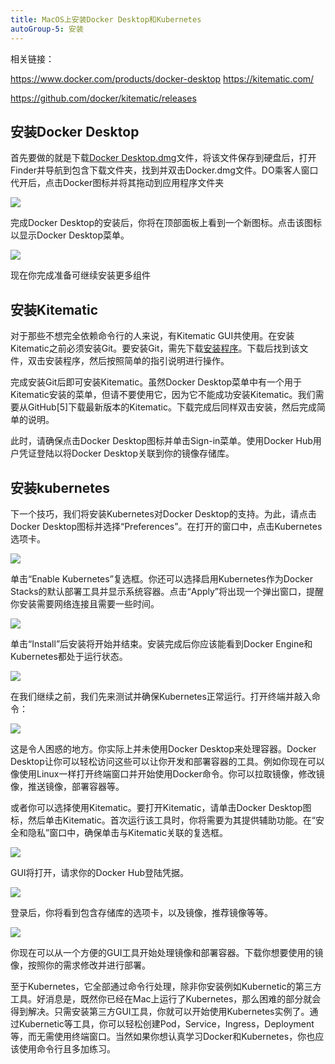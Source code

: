 ```yaml
---
title: MacOS上安装Docker Desktop和Kubernetes
autoGroup-5: 安装
---
```



相关链接：

https://www.docker.com/products/docker-desktop
https://kitematic.com/


https://github.com/docker/kitematic/releases

## 安装Docker Desktop

首先要做的就是下载[Docker Desktop.dmg](https://download.docker.com/mac/stable/Docker.dmg)文件，将该文件保存到硬盘后，打开Finder并导航到包含下载文件夹，找到并双击Docker.dmg文件。DO乘客人窗口代开后，点击Docker图标并将其拖动到应用程序文件夹

![](https://mmbiz.qpic.cn/mmbiz_jpg/A1HKVXsfHNnYOq4vqibTWADNNFJo9mRmG7k3tFhLNibJ8Vg49IwFuvJScBN5QEFNuOUfmJ5LJdfRLrqdNnWQRfKA/640?wx_fmt=jpeg&wxfrom=5&wx_lazy=1&wx_co=1)

完成Docker Desktop的安装后，你将在顶部面板上看到一个新图标。点击该图标以显示Docker Desktop菜单。

![](https://mmbiz.qpic.cn/mmbiz_jpg/A1HKVXsfHNnYOq4vqibTWADNNFJo9mRmGcF97uVicttmqfx8kfibSh80ouTFs8NvS5dr5D0IuuIdJiadOLyr0Cq5MA/640?wx_fmt=jpeg&wxfrom=5&wx_lazy=1&wx_co=1)

现在你完成准备可继续安装更多组件


## 安装Kitematic

对于那些不想完全依赖命令行的人来说，有Kitematic GUI共使用。在安装Kitematic之前必须安装Git。要安装Git，需先下载[安装程序](https://git-scm.com/download/mac)。下载后找到该文件，双击安装程序，然后按照简单的指引说明进行操作。

完成安装Git后即可安装Kitematic。虽然Docker Desktop菜单中有一个用于Kitematic安装的菜单，但请不要使用它，因为它不能成功安装Kitematic。我们需要从GitHub[5]下载最新版本的Kitematic。下载完成后同样双击安装，然后完成简单的说明。

此时，请确保点击Docker Desktop图标并单击Sign-in菜单。使用Docker Hub用户凭证登陆以将Docker Desktop关联到你的镜像存储库。


## 安装kubernetes

下一个技巧，我们将安装Kubernetes对Docker Desktop的支持。为此，请点击Docker Desktop图标并选择“Preferences”。在打开的窗口中，点击Kubernetes选项卡。

![](https://mmbiz.qpic.cn/mmbiz_jpg/A1HKVXsfHNnYOq4vqibTWADNNFJo9mRmGtYZBxVMLa8ZPuU2wkZ1kLerntoyD0wBY3CgHvtV2m548I5wv1uXm6Q/640?wx_fmt=jpeg&wxfrom=5&wx_lazy=1&wx_co=1)


单击“Enable Kubernetes”复选框。你还可以选择启用Kubernetes作为Docker Stacks的默认部署工具并显示系统容器。点击“Apply”将出现一个弹出窗口，提醒你安装需要网络连接且需要一些时间。


![](https://mmbiz.qpic.cn/mmbiz_jpg/A1HKVXsfHNnYOq4vqibTWADNNFJo9mRmGt7mHphLIQfQJAs9VRdsVgEdWeC2ebX9WRFEibiarrJdnicPk42GqpNCog/640?wx_fmt=jpeg&wxfrom=5&wx_lazy=1&wx_co=1)

单击“Install”后安装将开始并结束。安装完成后你应该能看到Docker Engine和Kubernetes都处于运行状态。

![](https://mmbiz.qpic.cn/mmbiz_jpg/A1HKVXsfHNnYOq4vqibTWADNNFJo9mRmGzpaLmysgfWVgrKrQ8doyQK3mwHQ2jUk8uriaTGTrMaGP3sszzmQet9Q/640?wx_fmt=jpeg&wxfrom=5&wx_lazy=1&wx_co=1)

在我们继续之前，我们先来测试并确保Kubernetes正常运行。打开终端并敲入命令：

![](https://mmbiz.qpic.cn/mmbiz_jpg/A1HKVXsfHNnYOq4vqibTWADNNFJo9mRmGDEs0okiafaQrcXmbiaArMib8U2K8hZj95Y8phibxfvGb6tfjg6ibNh04uXA/640?wx_fmt=jpeg&wxfrom=5&wx_lazy=1&wx_co=1)


这是令人困惑的地方。你实际上并未使用Docker Desktop来处理容器。Docker Desktop让你可以轻松访问这些可以让你开发和部署容器的工具。例如你现在可以像使用Linux一样打开终端窗口并开始使用Docker命令。你可以拉取镜像，修改镜像，推送镜像，部署容器等。

或者你可以选择使用Kitematic。要打开Kitematic，请单击Docker Desktop图标，然后单击Kitematic。首次运行该工具时，你将需要为其提供辅助功能。在“安全和隐私”窗口中，确保单击与Kitematic关联的复选框。

![](https://mmbiz.qpic.cn/mmbiz_jpg/A1HKVXsfHNnYOq4vqibTWADNNFJo9mRmGuq84JOnt7ibshM6vMQo9aKnOLPdRjkNByCEBoNKuVUYyfZVmDuHKXNQ/640?wx_fmt=jpeg&wxfrom=5&wx_lazy=1&wx_co=1)

GUI将打开，请求你的Docker Hub登陆凭据。

![](https://mmbiz.qpic.cn/mmbiz_jpg/A1HKVXsfHNnYOq4vqibTWADNNFJo9mRmGMr5Gzt0UOc2WLS3eVH4lQerMXqsDtUNqMNlCqEljq0nYf2VicQbs0YA/640?wx_fmt=jpeg&wxfrom=5&wx_lazy=1&wx_co=1)

登录后，你将看到包含存储库的选项卡，以及镜像，推荐镜像等等。

![](https://mmbiz.qpic.cn/mmbiz_jpg/A1HKVXsfHNnYOq4vqibTWADNNFJo9mRmGjSfe7exFW0hcyk7EFnFKHyCMcYsfDjI68vs5LtPp9IZjZMWA6udDZA/640?wx_fmt=jpeg&wxfrom=5&wx_lazy=1&wx_co=1)


你现在可以从一个方便的GUI工具开始处理镜像和部署容器。下载你想要使用的镜像，按照你的需求修改并进行部署。

至于Kubernetes，它全部通过命令行处理，除非你安装例如Kubernetic的第三方工具。好消息是，既然你已经在Mac上运行了Kubernetes，那么困难的部分就会得到解决。只需安装第三方GUI工具，你就可以开始使用Kubernetes实例了。通过Kubernetic等工具，你可以轻松创建Pod，Service，Ingress，Deployment等，而无需使用终端窗口。当然如果你想认真学习Docker和Kubernetes，你也应该使用命令行且多加练习。
